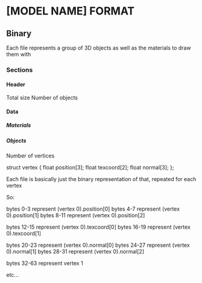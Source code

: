 # [MODEL NAME] FORMAT

## Binary

Each file represents a group of 3D objects as well as the materials to draw them with

### Sections

#### Header

Total size
Number of objects

#### Data

##### Materials

##### Objects

Number of vertices

struct vertex { float position[3]; float texcoord[2]; float normal[3]; };

Each file is basically just the binary representation of that, repeated for each vertex

So:

bytes 0-3 represent (vertex 0).position[0]
bytes 4-7 represent (vertex 0).position[1]
bytes 8-11 represent (vertex 0).position[2]

bytes 12-15 represent (vertex 0).texcoord[0]
bytes 16-19 represent (vertex 0).texcoord[1]

bytes 20-23 represent (vertex 0).normal[0]
bytes 24-27 represent (vertex 0).normal[1]
bytes 28-31 represent (vertex 0).normal[2]

bytes 32-63 represent vertex 1

etc...
